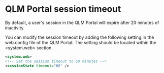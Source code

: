 # QLM Portal session timeout

By default, a user's session in the QLM Portal will expire after 20 minutes of inactivity.

You can modify the session timeout by adding the following setting in the web.config file of the QLM Portal. The setting should be located within the \<system.web> section.

```xml
<system.web>
<!-- Set the session timeout to 60 minutes -->
<sessionState timeout="60" />
```

